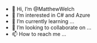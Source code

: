 - 👋 Hi, I’m @MatthewWelch
- 👀 I’m interested in C# and Azure
- 🌱 I’m currently learning ...
- 💞️ I’m looking to collaborate on ...
- 📫 How to reach me ...

<!---
MatthewWelch/MatthewWelch is a ✨ special ✨ repository because its `README.md` (this file) appears on your GitHub profile.
You can click the Preview link to take a look at your changes.
--->
